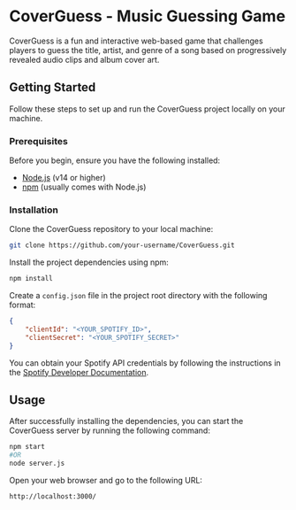# CoverGuess - Music Guessing Game

CoverGuess is a fun and interactive web-based game that challenges players to guess the title, artist, and genre of a song based on progressively revealed audio clips and album cover art.

## Getting Started

Follow these steps to set up and run the CoverGuess project locally on your machine.

### Prerequisites

Before you begin, ensure you have the following installed:

- [Node.js](https://nodejs.org/) (v14 or higher)
- [npm](https://www.npmjs.com/) (usually comes with Node.js)

### Installation

Clone the CoverGuess repository to your local machine:

```bash
git clone https://github.com/your-username/CoverGuess.git
```

Install the project dependencies using npm:

```bash
npm install
```

Create a `config.json` file in the project root directory with the following format:

```json
{
    "clientId": "<YOUR_SPOTIFY_ID>",
    "clientSecret": "<YOUR_SPOTIFY_SECRET>"
}
```

You can obtain your Spotify API credentials by following the instructions in the [Spotify Developer Documentation](https://developer.spotify.com/documentation/web-api).

## Usage

After successfully installing the dependencies, you can start the CoverGuess server by running the following command:  

```bash
npm start
#OR
node server.js
```

Open your web browser and go to the following URL:

```txt
http://localhost:3000/
```
